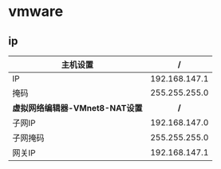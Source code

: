 # vmware

## ip

主机设置 |/
-|:-:
IP | 192.168.147.1
掩码 | 255.255.255.0  
**虚拟网络编辑器-VMnet8-NAT设置** |**/**
子网IP | 192.168.147.0
子网掩码 | 255.255.255.0
网关IP | 192.168.147.1
